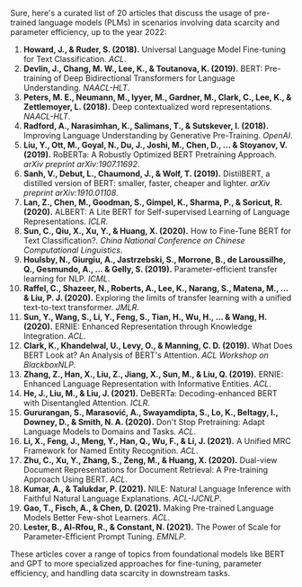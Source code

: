 Sure, here's a curated list of 20 articles that discuss the usage of pre-trained language models (PLMs) in scenarios involving data scarcity and parameter efficiency, up to the year 2022:

1. **Howard, J., & Ruder, S. (2018).** Universal Language Model Fine-tuning for Text Classification. *ACL*.
2. **Devlin, J., Chang, M. W., Lee, K., & Toutanova, K. (2019).** BERT: Pre-training of Deep Bidirectional Transformers for Language Understanding. *NAACL-HLT*.
3. **Peters, M. E., Neumann, M., Iyyer, M., Gardner, M., Clark, C., Lee, K., & Zettlemoyer, L. (2018).** Deep contextualized word representations. *NAACL-HLT*.
4. **Radford, A., Narasimhan, K., Salimans, T., & Sutskever, I. (2018).** Improving Language Understanding by Generative Pre-Training. *OpenAI*.
5. **Liu, Y., Ott, M., Goyal, N., Du, J., Joshi, M., Chen, D., ... & Stoyanov, V. (2019).** RoBERTa: A Robustly Optimized BERT Pretraining Approach. *arXiv preprint arXiv:1907.11692*.
6. **Sanh, V., Debut, L., Chaumond, J., & Wolf, T. (2019).** DistilBERT, a distilled version of BERT: smaller, faster, cheaper and lighter. *arXiv preprint arXiv:1910.01108*.
7. **Lan, Z., Chen, M., Goodman, S., Gimpel, K., Sharma, P., & Soricut, R. (2020).** ALBERT: A Lite BERT for Self-supervised Learning of Language Representations. *ICLR*.
8. **Sun, C., Qiu, X., Xu, Y., & Huang, X. (2020).** How to Fine-Tune BERT for Text Classification?. *China National Conference on Chinese Computational Linguistics*.
9. **Houlsby, N., Giurgiu, A., Jastrzebski, S., Morrone, B., de Laroussilhe, Q., Gesmundo, A., ... & Gelly, S. (2019).** Parameter-efficient transfer learning for NLP. *ICML*.
10. **Raffel, C., Shazeer, N., Roberts, A., Lee, K., Narang, S., Matena, M., ... & Liu, P. J. (2020).** Exploring the limits of transfer learning with a unified text-to-text transformer. *JMLR*.
11. **Sun, Y., Wang, S., Li, Y., Feng, S., Tian, H., Wu, H., ... & Wang, H. (2020).** ERNIE: Enhanced Representation through Knowledge Integration. *ACL*.
12. **Clark, K., Khandelwal, U., Levy, O., & Manning, C. D. (2019).** What Does BERT Look at? An Analysis of BERT's Attention. *ACL Workshop on BlackboxNLP*.
13. **Zhang, Z., Han, X., Liu, Z., Jiang, X., Sun, M., & Liu, Q. (2019).** ERNIE: Enhanced Language Representation with Informative Entities. *ACL*.
14. **He, J., Liu, M., & Liu, J. (2021).** DeBERTa: Decoding-enhanced BERT with Disentangled Attention. *ICLR*.
15. **Gururangan, S., Marasović, A., Swayamdipta, S., Lo, K., Beltagy, I., Downey, D., & Smith, N. A. (2020).** Don't Stop Pretraining: Adapt Language Models to Domains and Tasks. *ACL*.
16. **Li, X., Feng, J., Meng, Y., Han, Q., Wu, F., & Li, J. (2021).** A Unified MRC Framework for Named Entity Recognition. *ACL*.
17. **Zhu, C., Xu, Y., Zhang, S., Zeng, M., & Huang, X. (2020).** Dual-view Document Representations for Document Retrieval: A Pre-training Approach Using BERT. *ACL*.
18. **Kumar, A., & Talukdar, P. (2021).** NILE: Natural Language Inference with Faithful Natural Language Explanations. *ACL-IJCNLP*.
19. **Gao, T., Fisch, A., & Chen, D. (2021).** Making Pre-trained Language Models Better Few-shot Learners. *ACL*.
20. **Lester, B., Al-Rfou, R., & Constant, N. (2021).** The Power of Scale for Parameter-Efficient Prompt Tuning. *EMNLP*.

These articles cover a range of topics from foundational models like BERT and GPT to more specialized approaches for fine-tuning, parameter efficiency, and handling data scarcity in downstream tasks.